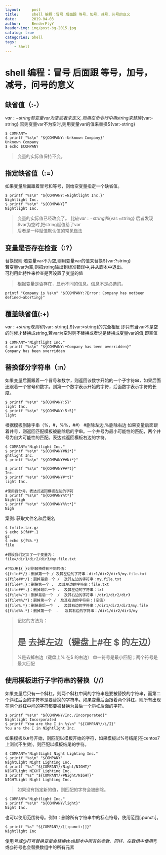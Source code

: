 ```yaml
---
layout:     post   
title:      shell 编程：冒号 后面跟 等号，加号，减号，问号的意义
date:       2019-04-03 				
author:     BenderFlyY 						
header-img: img/post-bg-2015.jpg 	
catalog: true 		
categories: Shell			
tags:								
    - Shell
---
```


# shell 编程：冒号 后面跟 等号，加号，减号，问号的意义

## 缺省值（:-）
${var:-string}
若变量var为空或者未定义,则用在命令行中用string来替换${var:-string}
否则变量var不为空时,则用变量var的值来替换${var:-string}
```
$ COMPANY=
$ printf "%s\n" "${COMPANY:-Unknown Company}"
Unknown Company
$ echo $COMPANY

```
> 变量的实际值保持不变。


## 指定缺省值（:=）

如果变量后面跟着冒号和等号，则给空变量指定一个缺省值。
```
$ printf "%s\n" "${COMPANY:=Nightlight Inc.}"
Nightlight Inc.
$ printf "%s\n" "${COMPANY}”
Nightlight Inc.
```
> 变量的实际值已经改变了。
比较${var:-string}和${var:=string} 后者发现$var为空时,把string赋值给了var    
后者是一种赋值默认值的常见做法   


## 变量是否存在检查（:?）
替换规则:若变量var不为空,则用变量var的值来替换${var:?string}   
若变量var为空,则把string输出到标准错误中,并从脚本中退出。   
可利用此特性来检查是否设置了变量的值    
> 根据变量是否存在，显示不同的信息。信息不是必选的。   
```
printf "Company is %s\n" "${COMPANY:?Error: Company has notbeen defined—aborting}"
```

## 覆盖缺省值(:+)
${var:+string}
规则和${var:-string},${var:=string}的完全相反
即只有当var不是空的时候才替换成string,若var为空时则不替换或者说是替换成变量var的值,即空值
```
$ COMPANY="Nightlight Inc."
$ printf "%s\n" "${COMPANY:+Company has been overridden}"
Company has been overridden
```


## 替换部分字符串（:n）

如果变量后面跟着一个冒号和数字，则返回该数字开始的一个子字符串，如果后面还跟着一个冒号和数字。则第一个数字表示开始的字符，后面数字表示字符的长度。
```
$ printf "%s\n" "${COMPANY:5}"
light Inc.
$ printf "%s\n" "${COMPANY:5:5}"
light
```


根据模板删除字串（%，#，%%，##）
#删除左边,%删除右边
如果变量后面跟着井号，则返回匹配模板被删除后的字串。一个井号为最小可能性的匹配，两个井号为自大可能性的匹配。表达式返回模板右边的字符。
```
$ COMPANY="Nightlight Inc."
$ printf "%s\n" "${COMPANY#Ni*}"
ghtlight Inc.
$ printf "%s\n" "${COMPANY##Ni*}"

$ printf "%s\n" "${COMPANY##*t}"
Inc.
$ printf "%s\n" "${COMPANY#*t}"
light Inc.

#使用百分号，表达式返回模板左边的字符
$ printf "%s\n" "${COMPANY%t*}"
Nightligh
$ printf "%s\n" "${COMPANY%%t*}"
Nigh
```

案例:
获取文件名和后缀名
```
$ f=file.tar.gz
$ echo ${f##*.}
gz
$ echo ${f%%.*}
file

#假设我们定义了一个变量为：
file=/dir1/dir2/dir3/my.file.txt

#可以用${ }分别替换得到不同的值：
${file#*/}：删掉第一个 / 及其左边的字符串：dir1/dir2/dir3/my.file.txt
${file##*/}：删掉最后一个 /  及其左边的字符串：my.file.txt
${file#*.}：删掉第一个 .  及其左边的字符串：file.txt
${file##*.}：删掉最后一个 .  及其左边的字符串：txt
${file%/*}：删掉最后一个  /  及其右边的字符串：/dir1/dir2/dir3
${file%%/*}：删掉第一个 /  及其右边的字符串：(空值)
${file%.*}：删掉最后一个  .  及其右边的字符串：/dir1/dir2/dir3/my.file
${file%%.*}：删掉第一个  .   及其右边的字符串：/dir1/dir2/dir3/my

```
>记忆的方法为：
># 是 去掉左边（键盘上#在 $ 的左边）
>%是去掉右边（键盘上% 在$ 的右边）
>单一符号是最小匹配；两个符号是最大匹配

## 使用模板进行子字符串的替换（//）

如果变量后只有一个斜杠，则两个斜杠中间的字符串是要被替换的字符串，而第二个斜杠后面的字符串是要替换的字符串。如果变量后面跟着两个斜杠，则所有出现在两个斜杠中间的字符都要被替换为最后一个斜杠后面的字符。
```
$ printf "%s\n" "${COMPANY/Inc./Incorporated}"
Nightlight Incorporated
$ printf "You are the I in %s\n" "${COMPANY//i/I}"
You are the I in NIghtlIght Inc.
```
如果模板以#号开始，则匹配以模板开始的字符，如果模板以%号结尾(在centos7上测试不生效)，则匹配以模板结尾的字符。
```
$ COMPANY="NightLight Night Lighting Inc."
$ printf "%s\n" "$COMPANY"
NightLight Night Lighting Inc.
$ printf "%s" "${COMPANY//Night/NIGHT}"
NIGHTLight NIGHT Lighting Inc.
$ printf "%s" "${COMPANY//#Night/NIGHT}"
NIGHTLight Night Lighting Inc.
```
> 如果没有指定新的值，则匹配的字符会被删除。
```
$ COMPANY="Nightlight Inc."
$ printf "%s\n" "${COMPANY/light}"
Night Inc.
```
也可以使用范围符号。例如：删除所有字符串中的标点符号，使用范围[:punct:]。
```
$ printf "%s" "${COMPANY//[[:punct:]]}"
Nightlight Inc
```
使用*号或@符号替换变量会替换shell脚本中所有的参数，同样，在数组中使用*号或@符号也会替换数组中的所有元素
